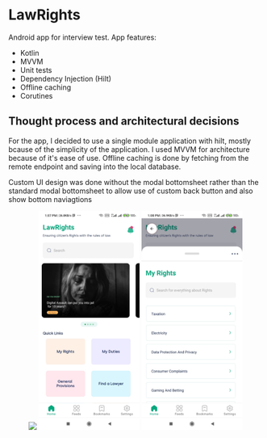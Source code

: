# LawRights

Android app for interview test. App features:
 * Kotlin
 * MVVM
 * Unit tests
 * Dependency Injection (Hilt)
 * Offline caching
 * Corutines
 
## Thought process and architectural decisions
For the app, I decided to use a single module application with hilt, mostly bcause of the simplicity of the application. I used MVVM for architecture because of it's ease of use. Offline caching is done by fetching from the remote endpoint and saving into the local database. 
 
Custom UI design was done without the modal bottomsheet rather than the standard modal bottomsheet to allow use of custom back button and also show bottom naviagtions 
 
<p align="center">
  <img src="./media/20210913_132901.gif" width="200">
  <img src="./media/Screenshot_2021-09-13-13-07-55-043_io.github.codejunk1e.lawrights.jpg" width="200">
  <img src="./media/Screenshot_2021-09-13-13-08-03-190_io.github.codejunk1e.lawrights.jpg" width="200">
</p>

